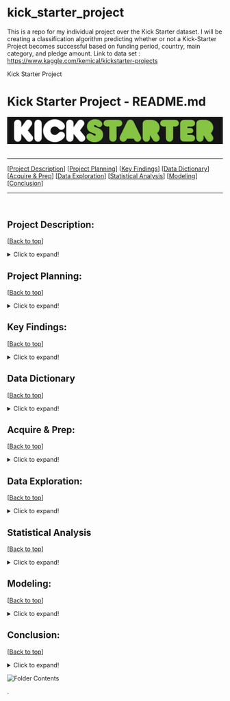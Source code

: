 # kick_starter_project
This is a repo for my individual project over the Kick Starter dataset. I will be creating a classification algorithm predicting whether or not a Kick-Starter Project becomes successful based on funding period, country, main category, and pledge amount.  Link to data set : https://www.kaggle.com/kemical/kickstarter-projects

Kick Starter Project

# <a name="top"></a> Kick Starter Project - README.md
![Zillow Logo](https://github.com/ljackson707/kick_starter_project/raw/main/Screen%20Shot%202021-04-09%20at%2011.42.24%20AM.png)
​
***
[[Project Description](#project_description)]
[[Project Planning](#planning)]
[[Key Findings](#findings)]
[[Data Dictionary](#dictionary)]
[[Acquire & Prep](#acquire_and_prep)]
[[Data Exploration](#explore)]
[[Statistical Analysis](#stats)]
[[Modeling](#model)]
[[Conclusion](#conclusion)]
___
​
​
## <a name="project_description"></a>Project Description:
[[Back to top](#top)]

<details>
  <summary>Click to expand!</summary>

### Description
- Log error is based on our Zestimate price minus the actual sales price of a home, and then we take the log of the difference. But what is causing our errors? Thats what we are here to find out!

### Goals
- Uncovering what the drivers of the error in the Zestimate.
- Utilize clustering models to find these drivers.
- Presenting our finding to the Zillow data science team.

### Where did you get the data?
- Within the Zillow database found in the Codeup Sequel server, we joined specific tables onto our main data set (properties_2017). We also made specific parameters, within sequel, to fit our teams needs for this project.

</details>
    
    
## <a name="planning"></a>Project Planning: 
[[Back to top](#top)]
<details>
  <summary>Click to expand!</summary>

### Projet Outline:
    
- Acquisiton of data through Codeup SQL Server, using env.py file with username, password, and host
- Prepare and clean data with python - Jupyter Labs
- Explore data
    - if value are what the dictionary says they are
    - null values
        - are the fixable or should they just be deleted
    - categorical or continuous values
    - Make graphs that show 
- Run statistical analysis
- Modeling
    - Make multiple models
    -Pick best model
    - Test Data
    - Conclude results
        
### Hypothesis
- The stuctures age effects log error because a homes age may make someone think that it is of lower quality but it may have been refurbished causeing a under valued home.
- Latitude and Longitude are drivers of log error because regions may be a higher priced area versus another.
- A homes quality is probably effecctiing logerror because homes with a lower quality may be being priced way undervalued.
- Tax vlaues may be affecting logerror because not all home prices are directly correlated to tax values. Although it is affects the price it does not lead to an exact number.

### Target variable
- logerror

</details>

    
## <a name="findings"></a>Key Findings:
[[Back to top](#top)]

<details>
  <summary>Click to expand!</summary>

### Explore:
- We learned:
    - We have 46,416 accurate home values and 4,791 which are inaccurate.
        - Only about 9.36% are innacurate overall.
    - Reading percentages:
        - Accurate Percentages (between -.15 and 0.15)
            - ~69% in Los Angeles
            - ~23% in Oragne County
            - ~8% in Ventura
        - Over Percentages (between 0.15 and 1)
            - ~75% in Los Angeles
            - ~18% in Oragne County
            - ~7% in Ventura
        - Way Under Percentages (between -1 and -5)
            - ~67% in Los Angeles
            - ~12% in Oragne County
            - ~21% in Ventura
        - Under Percentages (between -0.15 and -1)
            - ~81% in Los Angeles
            - ~14% in Oragne County
            - ~5% in Ventura
        - Way Over Percentages (between 1 and 5)
            - ~52% in Los Angeles
            - ~38% in Oragne County
            - ~10% in Ventura
    - For the quality house age cluster we found that the majority of way under valued homes comes from home with a quality of 0.
    - The majority of over valued homes are older and of lower quality.
    - Homes with a low to medium structure tax value and a low land tax value tend to have a higher logerror than other homes.
    - North Downtown LA have no homes that have no undervalued homes.
    - Overall North Downtown LA has lowest logerror out of all areas in Southern California
    - Homes in Ventura are more often overvalued compared to their surrounding areas.
    
    
**Please note that LA has a significantly higher home population than both Orange county and Ventura**

### Stats
- Stat Test: Land and Structure Taxes
    - **Anova Test**:
        - Showed that there was a difference between log error of at least one of the 6 cluster created.
    - **T-Testing**:
        - Showed that the homes with low to medium amount of structure with low land tax value have a correlation to what is effecting our log error.
- Stats test: Latitude, Longitude, and House Age
    - **Anova Test**:
        - Shows that there is a difference between the log error of at least one of the 5 clusters created.
    - **T-Testing**:
        - Showed that Ventura and North Downtown LA were the most significant when it came to log error.
- Stats test: Quality, House Age, Room Count
    - **Anova Test**:
        - Shows that there is a difference between the log error of at least one of the 5 clusters created.
    - **T-Testing**:
        - Showed that when a homes quality equaled zero, newer homes with higher quality, and older homes with high quality had a relationship to logerror compared to others.

### Modeling:
- So our model performed better than the baseline.
    - Our R Squared OLS Baseline performed at a -0.004585 compared to our OLS R Squared score of 0.0000516.
        - You may be saying "Wow thats not that great"
            - BUT, relativly speaking it is a decent find. Because we are looking at log error, our goal is to be as close to 0 as we can.


***

    
</details>

## <a name="dictionary"></a>Data Dictionary  
[[Back to top](#top)]

<details>
  <summary>Click to expand!</summary>

### Data Used
    
| Attribute | Definition | Data Type |
| ----- | ----- | ----- |
| acres  |  How many acres the property has | float |     
| acre_bins |  How many acres the property has binned | category |    
| bathrooms | Number of bathrooms in home including fractional bathrooms | float |
| bedrooms | Number of bedrooms in home | float |
| city |   City in which the property is located (if any) | float |
| county |   County in which the property is located) | float |
| fips |   Federal Information Processing Standard code -  see https://en.wikipedia.org/wiki/FIPS_county_code for more details | float |
| full_bathrooms |  Number of full bathrooms (sink, shower + bathtub, and toilet) present in home | int |    
| has_fireplace |  If the house has a fireplace or not | int |
| has_heating_system |  If the house has a heating system or not | int |
| has_pool |  If the house has a pool or not | float |    
| house_age | year_built minus current year | int |
| in_los_angeles |  If the house is in Los Angeles or not | int |
| in_orange_county |  If the house is in Orange County or not | int |    
| in_ventura |  If the house is in Ventura or not | int |
| land_tax_value | The assessed value of the land area of the parcel  | float |    
| land_type |  Type of land use the property is zoned for | float |
| latitude | Latitude of the middle of the parcel multiplied by 10<sup>6</sup> | float |
| level_of_log_error |  The log of the zestimate minus actual sold price of house binned| category |
| logerror* |  The log of the zestimate minus actual sold price of house | float |    
| longitude | Longitude of the middle of the parcel multiplied by 10<sup>6</sup> | float |    
| lot_square_feet |   Area of the lot in square feet | float |    
| lot_sqft_bins |  Area of the lot in square feet binned. | category |       
| quality |   Overall assessment of condition of the building from best (lowest) to worst (highest) | float | | room_count |  Total number of rooms in the principal residence | float |   
| structure_tax_value |  The assessed value of the built structure on the parcel | float |    
| square_feet | Calculated total finished living area of the home | float |
| square_feet_bins |  Calculated total finished living area of the home binned | category | 
| taxamount	|  The total property tax assessed for that assessment year | int | 
| tax_rate |  Rate of tax in the area | float |  
| tax_value | The total tax assessed value of the parcel | float  |
| untcnt |   Number of units the structure is built into (i.e. 2 = duplex, 3 = triplex, etc...) | int |

    
\*  Indicates the target feature in this Zillow data.

***
</details>

## <a name="acquire_and_prep"></a>Acquire & Prep:
[[Back to top](#top)]

<details>
  <summary>Click to expand!</summary>

### Acquire Data:
- Gather data from zillow database in the Codeup Sequel server.
    - Code to do this can be found in the wrangle.py file under the `get_zillow_data()` function

### Prepare Data
- To clean the data we had to:
    - Dop columns and rows with 50% or more null values 
    - Replace NULL values
    - Encode features
    - Create new features
    - Drop features
    - Rename features
    - Turn some features into binary features
    - Change some features to int64
    - Handle Outliers
    - Bin some larger features
- From here we :
    - Split the data into train, validate, and test
    - Split train, validate, and test into X and y
    - Scaled the data

​
| Function Name | Purpose |
| ----- | ----- |
| acquire_functions | DOCSTRING | 
| prepare_functions | DOCSTRING | 
| wrangle_functions() | DOCSTRING |
​
***
​

    
</details>



## <a name="explore"></a>Data Exploration:
[[Back to top](#top)]

<details>
  <summary>Click to expand!</summary>
    
- wrangle.py 

### Findings:
- 
    
    
| Function Name | Definition |
| ------------ | ------------- |
| select_kbest | This function takes in a dataframe, the target feature as a string, and an interger (k) that must be less than or equal to the number of features and returns the (k) best features |
| rfe | This function takes in a dataframe, the target feature as a string, and an interger (k) that must be less than or equal to the number of features and returns the best features by making a model, removing the weakest feature, then, making a new model, and removing the weakest feature, and so on. |
| train_validate_test_split | This function takes in a dataframe, the target feature as a string, and a seed interger and returns split data: train, validate, test, X_train, y_train, X_validate, y_validate, X_test, y_test |
| get_object_cols() | This function takes in a dataframe and identifies the columns that are object types and returns a list of those column names |
| get_numeric_cols(X_train, object_cols) | This function takes in a dataframe and list of object column names and returns a list of all other columns names, the non-objects. |
| min_max_scale(X_train, X_validate, X_test, numeric_cols) | This function takes in 3 dataframes with the same columns, a list of numeric column names (because the scaler can only work with numeric columns), and fits a min-max scaler to the first dataframe and transforms all 3 dataframes using that scaler. It returns 3 dataframes with the same column names and scaled values. 
​
​
### Function1 used:
- Outcome of the use of the function 
​
### Function2 used:
- Outcome of the use of the function 
​
***
​
</details>    

## <a name="stats"></a>Statistical Analysis
[[Back to top](#top)]
<details>
  <summary>Click to expand!</summary>


### Stats Test 1:
- What is the test?
    - Anova
- Why use this test?
    - Find out if a cluster has significance to the logerror
- What is being compared?
    - Quality, house age, and room count

#### Hypothesis:
- The null hypothesis (H<sub>0</sub>) is...
    - There is no difference between the log error means of each individual cluster
- The alternate hypothesis (H<sub>1</sub>) is ...
    - There is a difference between the log error means of at least one clusters.


#### Confidence level and alpha value:
- I established a 95% confidence level
- alpha = 1 - confidence, therefore alpha is 0.05

#### Results:
- Reject the null
- move forward with Alternative Hypothesis 

- Summary:
    - F score of:
        - 4.478
    - P vlaue of:
        - 0.0012

### Stats Test 2: 
- What is the test?
    - T Test
- Why use this test?
    - To find statistical differences between the means of 2 or more clusters
- What is being compared?
    - Winning cluster of Latittude, Longitude, and House Age Anova Test

#### Results:
 - House quality = 0, old homes with high Quality, and new homes with high quality were affecting logerror to a degree.

### Stats Test 3:
- What is the test?
    - Anova
- Why use this test?
    - Find out if a cluster has significance to the logerror
- What is being compared?
    - Structure tax value and land tax value

#### Hypothesis:
- The null hypothesis (H<sub>0</sub>) is...
    - There is no difference between the log error means of each individual cluster
- The alternate hypothesis (H<sub>1</sub>) is ...
    - There is a difference between the log error means of at least one clusters.


#### Confidence level and alpha value:
- I established a 95% confidence level
- alpha = 1 - confidence, therefore alpha is 0.05

#### Results:
- Reject the null
- move forward with Alternative Hypothesis 

- Summary:
    - F score of:
        - 5.3376
    - P vlaue of:
        - 6.587e-05

### Stats Test 4: 
- What is the test?
    - T Test
- Why use this test?
    - To find statistical differences between the means of 2 or more clusters
- What is being compared?
    - Winning cluster of taxes

#### Results:
 - Homes with low to medium structure tax value and low land tax value affect logerror to some degree.
    

### Stats Test 5:
- What is the test?
    - Anova
- Why use this test?
    - Find out if a cluster has significance to the logerror
- What is being compared?
    - Latitude, Longitude, and House age

#### Hypothesis:
- The null hypothesis (H<sub>0</sub>) is...
    - There is no difference between the log error means of each individual cluster
- The alternate hypothesis (H<sub>1</sub>) is ...
    - There is a difference between the log error means of at least one clusters.


#### Confidence level and alpha value:
- I established a 95% confidence level
- alpha = 1 - confidence, therefore alpha is 0.05

#### Results:
- Reject the null
- move forward with Alternative Hypothesis 

- Summary:
    - F score of:
        - 6.6776
    - P vlaue of:
        - 0.000228

### Stats Test 2: 
- What is the test?
    - T Test
- Why use this test?
    - To find statistical differences between the means of 2 or more clusters
- What is being compared?
    - Winning cluster of Latittude, Longitude, and House Age Anova Test

#### Results:
 - Ventura, and North Downtown LA had an impact on log error.
    
***
​
    
</details>    

## <a name="model"></a>Modeling:
[[Back to top](#top)]
<details>
  <summary>Click to expand!</summary>

Summary of modeling choices...

### Baseline

- Baseline Results: 
    - Median In sample = 0.16
    - Median Out of sample = 0.15
        
### Models and R<sup>2</sup> Values:
- Will run the following models:
    - Linear regression OLS Model
    - Lasso Lars
    - Tweedie Regressor
    - Polynomail Degree 2
    - Ploynomial Degree 3

- Other indicators of model performance
    - R<sup>2</sup> Baseline Value
        - -0.004585
    - R<sup>2</sup> OLS Value 
        - 0.00005159



### RMSE using Mean
    
Train/In-Sample:  0.16 
    
Validate/Out-of-Sample:  0.15
    

### RMSE using Median
Train/In-Sample:  0.16 
Validate/Out-of-Sample:  0.15

### RMSE for OLS using LinearRegression
    
Training/In-Sample:  0.15698193096987265 
    
Validation/Out-of-Sample:  0.1518694361646674
    

### RMSE for Lasso + Lars
    
Training/In-Sample:  0.012348907010552293 
    
Validation/Out-of-Sample:  0.011532822479710627
    

    
### RMSE for GLM using Tweedie, power=0 and alpha=0
    
Training/In-Sample:  0.01234045919349956 
    
Validation/Out-of-Sample:  0.011536767590909373
    

    
### RMSE for Polynomial Model, degrees=2
    
Training/In-Sample:  0.012288891953326782 
    
Validation/Out-of-Sample:  0.011543443686491118
    

    
### RMSE for Polynomial Model, degrees=3
    
Training/In-Sample:  0.012288891953326782 
    
Validation/Out-of-Sample:  0.011543443686491118


### Eetc:

## Selecting the Best Model:

### Use Table below as a template for all Modeling results for easy comparison:

| Model | Training/In Sample RMSE | Validation/Out of Sample RMSE | R<sup>2</sup> Value |
| ---- | ----| ---- | ---- |
| Baseline | 0.16  | 0.15 | -0.004585 |
| Linear Regression |  0.15698193096987265  | 0.1518694361646674 | 0.00005159 |
| Tweedie Regressor (GLM) | 0.01234045919349956  | 0.011536767590909373 | n/a |
| Lasso Lars | 0.012348907010552293  | 0.011532822479710627 | n/a |
| Polynomial Regression D2| 0.012288891953326782  | 0.011543443686491118 | n/a |
| Polynomial Regression D3| 0.012288891953326782  | 0.011543443686491118 | n/a |

- Why did you choose this model?
    - It was closer to 0 than our baseline.

## Testing the Model

- Model Testing Results
     - Out-of-Sample Performance:  0.1518694361646674


***

</details>  

## <a name="conclusion"></a>Conclusion:
[[Back to top](#top)]
<details>
  <summary>Click to expand!</summary>

We found that only about 9.36% of log error was inaccurate. Meaning that it was below -0.15 or above 0.15 rendering it inaccurate.

This gave us a small amount to work with. But in the end we were able to create a model to find certain drivers of the inaccurate log error.
Our model performed better than the baseline by a decent amount. With a R baseline of ~-0.0046 and our model performing at ~0.000052. Meaning we were able to get closer to 0 than our baseline.

We found that Ventura, north downtown LA, tax values, home quality, and a homes age affect loerror within their resepective cluster.

With further time we would like to look further into geographical location and tax values to see if there is a more specific reason for log error.

We recommend using our OLS model to be used within the field, in order to establish a closer zestimate score to what the selling price may be, in order to service our custoemrs even better.


    

</details>  

![Folder Contents](https://github.com/Zillow-Project/zillow_project_2021/blob/main/Caitlyn/photos/ScreenShot2021-04-06at12.52.26PM.png?raw=true)


>>>>>>>>>>>>>>>
.
